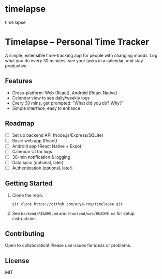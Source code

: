 # timelapse
time lapse

# Timelapse – Personal Time Tracker

A simple, extensible time-tracking app for people with changing moods. Log what you do every 30 minutes, see your tasks in a calendar, and stay productive.

## Features

- Cross-platform: Web (React), Android (React Native)
- Calendar view to see daily/weekly logs
- Every 30 mins, get prompted: "What did you do? Why?"
- Simple interface, easy to enhance

## Roadmap

- [ ] Set up backend API (Node.js/Express/SQLite)
- [ ] Basic web app (React)
- [ ] Android app (React Native + Expo)
- [ ] Calendar UI for logs
- [ ] 30-min notification & logging
- [ ] Data sync (optional, later)
- [ ] Authentication (optional, later)

## Getting Started

1. Clone the repo:
    ```bash
    git clone https://github.com/arya-roy/timelapse.git
    ```
2. See `backend/README.md` and `frontend/web/README.md` for setup instructions.

## Contributing

Open to collaboration! Please use issues for ideas or problems.

## License

MIT